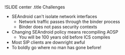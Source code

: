 !SLIDE center
.title Challenges

* SEAndroid can't isolate network interfaces
  * Network traffic passes through the binder process
  * Binder does not pass security contexts
* Changing SEAndroid policy means recompiling AOSP
  * You will be 100 years old before ICS compiles
* Most SIP clients are downright awful
* To boldly go where no man has gone before!
